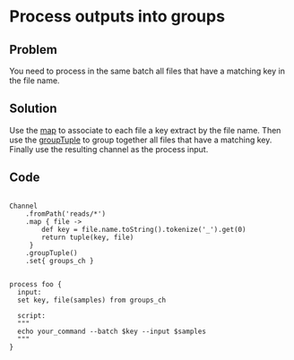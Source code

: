 # Process outputs into groups 

## Problem 

You need to process in the same batch all files that have a matching key in the file name.

## Solution 

Use the [map](https://www.nextflow.io/docs/latest/operator.html#map) to associate to each file
a key extract by the file name. Then use the [groupTuple](https://www.nextflow.io/docs/latest/operator.html#grouptuple) to group together all files that 
have a matching key. Finally use the resulting channel as the process input.

## Code

```nextflow 

Channel
    .fromPath('reads/*')  
    .map { file -> 
        def key = file.name.toString().tokenize('_').get(0)
        return tuple(key, file)
     }
    .groupTuple()
    .set{ groups_ch }


process foo {
  input:
  set key, file(samples) from groups_ch

  script:
  """
  echo your_command --batch $key --input $samples 
  """
} 

```